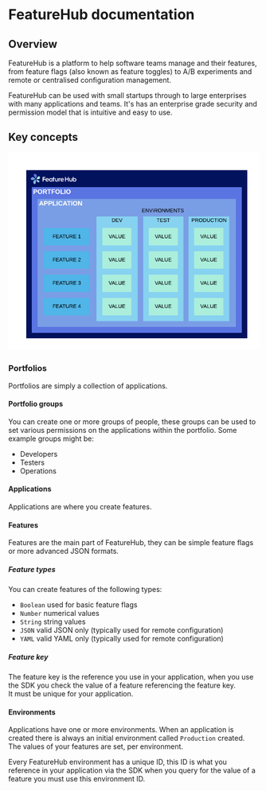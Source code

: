 # FeatureHub documentation
                                                                                                                                                                                                                                                                                                                                                                                                                                                                        
## Overview
FeatureHub is a platform to help software teams manage and their features, from feature flags (also known as feature toggles) to A/B experiments and remote or centralised configuration management.

FeatureHub can be used with small startups through to large enterprises with many applications and teams.  It's has an enterprise grade security and permission model that is intuitive and easy to use.

## Key concepts
![alt text](images/fh_overview.png)
### Portfolios
Portfolios are simply a collection of applications.
  
#### Portfolio groups
You can create one or more groups of people, these groups can be used to set various permissions 
on the applications within the portfolio. Some example groups might be:
- Developers
- Testers
- Operations

#### Applications
Applications are where you create features.

#### Features
Features are the main part of FeatureHub, they can be simple feature flags or more advanced JSON formats.

##### Feature types
You can create features of the following types:
 - `Boolean` used for basic feature flags
 - `Number` numerical values
 - `String` string values 
 - `JSON` valid JSON only (typically used for remote configuration)
 - `YAML` valid YAML only (typically used for remote configuration)
 
##### Feature key
The feature key is the reference you use in your application, 
when you use the SDK you check the value of a feature referencing the feature key.  
It must be unique for your application.

#### Environments 
Applications have one or more environments.  When an application is created there is always an initial
environment called `Production` created.  The values of your features are set, per environment.  

Every FeatureHub environment has a unique ID, this ID is what you reference in your application via the SDK 
when you query for the value of a feature you must use this environment ID.
